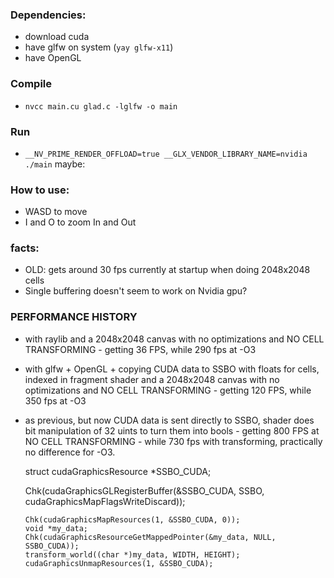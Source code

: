 
### Dependencies: 
- download cuda
- have glfw on system (`yay glfw-x11`)
- have OpenGL

### Compile
- `nvcc main.cu glad.c -lglfw -o main`
### Run 
- `__NV_PRIME_RENDER_OFFLOAD=true __GLX_VENDOR_LIBRARY_NAME=nvidia ./main`
maybe:


### How to use: 
- WASD to move 
- I and O to zoom In and Out

### facts:

- OLD: gets around 30 fps currently at startup when doing 2048x2048 cells
- Single buffering doesn't seem to work on Nvidia gpu?


### PERFORMANCE HISTORY

- with raylib and a 2048x2048 canvas with no optimizations and NO CELL TRANSFORMING - getting 36 FPS, while 290 fps at -O3

- with glfw + OpenGL + copying CUDA data to SSBO with floats for cells, indexed in fragment shader and a 2048x2048 canvas with no optimizations and NO CELL TRANSFORMING - getting 120 FPS, while 350 fps at -O3

- as previous, but now CUDA data is sent directly to SSBO, shader does bit manipulation of 32 uints to turn them into bools - getting 800 FPS at NO CELL TRANSFORMING - while 730 fps with transforming, practically no difference for -O3.

  struct cudaGraphicsResource *SSBO_CUDA;

  Chk(cudaGraphicsGLRegisterBuffer(&SSBO_CUDA, SSBO, cudaGraphicsMapFlagsWriteDiscard));

      Chk(cudaGraphicsMapResources(1, &SSBO_CUDA, 0));
      void *my_data;
      Chk(cudaGraphicsResourceGetMappedPointer(&my_data, NULL, SSBO_CUDA));
      transform_world((char *)my_data, WIDTH, HEIGHT);
      cudaGraphicsUnmapResources(1, &SSBO_CUDA);
